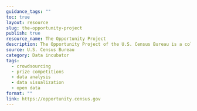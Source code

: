 ```yaml
---
guidance_tags: ""
toc: true
layout: resource
slug: the-opportunity-project
publish: true
resource_name: The Opportunity Project
description: The Opportunity Project of the U.S. Census Bureau is a collaborative effort between government agencies, technology companies, and nongovernment organizations to translate into user-friendly tools to solve real world problems for families, communities, and businesses nationwide.  
source: U.S. Census Bureau
category: Data incubator
tags:
  - crowdsourcing
  - prize competitions
  - data analysis
  - data visualization
  - open data
format: ""
link: https://opportunity.census.gov
---
```

